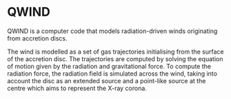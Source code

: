 # QWIND



QWIND is a computer code that models radiation-driven winds originating from accretion discs.

The wind is modelled as a set of gas trajectories initialising from the surface of the accretion disc. The trajectories are computed by solving the equation of motion given by the radiation and gravitational force. To compute the radiation force, the radiation field is simulated across the wind, taking into account the disc as an extended source and a point-like source at the centre which aims to represent the X-ray corona.



